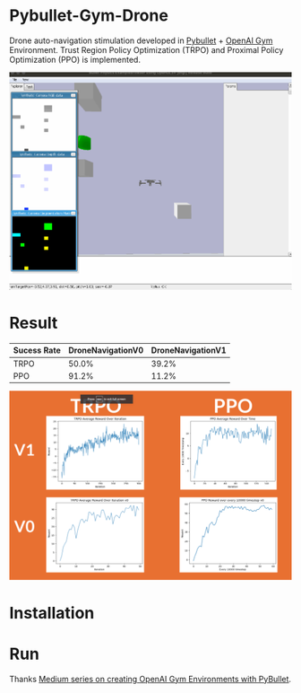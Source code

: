 # Pybullet-Gym-Drone

Drone auto-navigation stimulation developed in [Pybullet](https://pybullet.org/) + [OpenAI Gym](https://github.com/openai/gym) Environment. Trust Region Policy Optimization (TRPO) and Proximal Policy Optimization (PPO) is implemented.


![drone_moving](./drone_moving.gif)

# Result
| Sucess Rate | DroneNavigationV0 |DroneNavigationV1   |
|-----------------|-----------------|-----------------|
| TRPO | 50.0% | 39.2% |
| PPO | 91.2% |11.2% |

![result](./image/result.png)

# Installation


# Run


Thanks [Medium series on creating OpenAI Gym Environments with PyBullet](https://medium.com/@gerardmaggiolino/creating-openai-gym-environments-with-pybullet-part-1-13895a622b24). 
